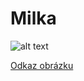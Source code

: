 # Milka 

![alt text](https://www.google.com/url?sa=i&url=https%3A%2F%2Fblog.designcrowd.com%2Farticle%2F447%2F-23-purple-power-brands-&psig=AOvVaw3QFgeEhTcdDMQSt_lnm7R8&ust=1727270774779000&source=images&cd=vfe&opi=89978449&ved=0CBQQjRxqFwoTCLDbqJvZ24gDFQAAAAAdAAAAABAK)

[Odkaz obrázku](https://web.media.mit.edu/~picard/img/Picard-credit-A-Ryan.png)

